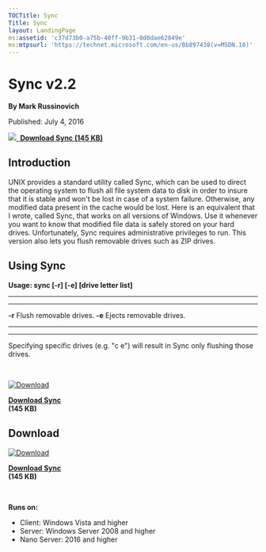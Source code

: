 ```yaml
--- 
TOCTitle: Sync
Title: Sync
layout: LandingPage
ms:assetid: 'c37d73b0-a75b-40ff-9b31-0d0dae62849e'
ms:mtpsurl: 'https://technet.microsoft.com/en-us/Bb897438(v=MSDN.10)'
---
```


Sync v2.2
=========

**By Mark Russinovich**

Published: July 4, 2016

[![](/media/landing/sysinternals/download_sm.png)
 **Download Sync (145
KB)**](https://download.sysinternals.com/files/sync.zip)


## Introduction

UNIX provides a standard utility called Sync, which can be used to
direct the operating system to flush all file system data to disk in
order to insure that it is stable and won't be lost in case of a system
failure. Otherwise, any modified data present in the cache would be
lost. Here is an equivalent that I wrote, called Sync, that works on all
versions of Windows. Use it whenever you want to know that modified file
data is safely stored on your hard drives. Unfortunately, Sync requires
administrative privileges to run. This version also lets you flush
removable drives such as ZIP drives.

## Using Sync

**Usage: sync \[-r\] \[-e\] \[drive letter list\]**

 
-------- 
--------------------------
  **-r**   Flush removable drives.
  **-e**   Ejects removable drives.
 
-------- 
--------------------------

Specifying specific drives (e.g. "c e") will result in Sync only
flushing those drives.

 

[![Download](/media/landing/sysinternals/download_sm.png "Download")
](https://download.sysinternals.com/files/sync.zip)

[**Download Sync**  
](https://download.sysinternals.com/files/sync.zip)**(145 KB)**


<div class="RightAdRail">

<div>


## Download

  

[![Download](/media/landing/sysinternals/download_sm.png "Download")
](https://download.sysinternals.com/files/sync.zip)

[**Download Sync**  
](https://download.sysinternals.com/files/sync.zip)**(145 KB)**

 

**Runs on:**

-   Client: Windows Vista and higher
-   Server: Windows Server 2008 and higher
-   Nano Server: 2016 and higher



